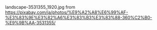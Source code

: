 landscape-3531355_1920.jpg from https://pixabay.com/ja/photos/%E9%A2%A8%E6%99%AF-%E3%83%9E%E3%82%A6%E3%83%B3%E3%83%88-360%C2%B0-%E9%9B%AA-3531355/
